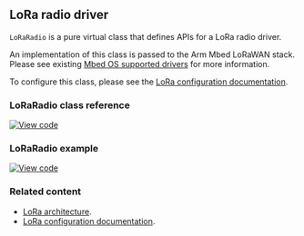 <h2 id="loraradio-api">LoRa radio driver</h2>

`LoRaRadio` is a pure virtual class that defines APIs for a LoRa radio driver.

An implementation of this class is passed to the Arm Mbed LoRaWAN stack. Please see existing [Mbed OS supported drivers](https://github.com/ARMmbed/mbed-semtech-lora-rf-drivers) for more information.

To configure this class, please see the [LoRa configuration documentation](/docs/development/reference/lorawan-configuration.html).

### LoRaRadio class reference

[![View code](https://www.mbed.com/embed/?type=library)](http://os-doc-builder.test.mbed.com/docs/development/mbed-os-api-doxy/class_lo_ra_radio.html)

### LoRaRadio example

[![View code](https://www.mbed.com/embed/?url=https://github.com/ARMmbed/mbed-os-example-lorawan)](https://github.com/ARMmbed/mbed-os-example-lorawan/blob/master/main.cpp)

### Related content

- [LoRa architecture](/docs/development/reference/lora-tech.html).
- [LoRa configuration documentation](/docs/development/reference/lorawan-configuration.html).
